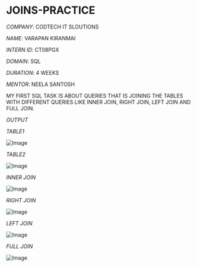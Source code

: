 # JOINS-PRACTICE

*COMPANY*: CODTECH IT SLOUTIONS

*NAME*: VARAPAN KIRANMAI

*INTERN ID*: CT08PGX

*DOMAIN*: SQL

*DURATION*: 4 WEEKS

*MENTOR*: NEELA SANTOSH

MY FIRST SQL TASK IS ABOUT QUERIES THAT IS JOINING THE TABLES WITH DIFFERENT QUERIES LIKE INNER JOIN, RIGHT JOIN, LEFT JOIN AND FULL JOIN.

*OUTPUT*

*TABLE1*

![Image](https://github.com/user-attachments/assets/0e8bf5b0-da62-4f7e-a163-90dd463ede03)

*TABLE2*

![Image](https://github.com/user-attachments/assets/d7047ac3-ea31-40eb-8038-5c6405b213ee)

*INNER JOIN*

![Image](https://github.com/user-attachments/assets/492f819a-99d9-43b4-847e-abff8a7743a2)

*RIGHT JOIN*

![Image](https://github.com/user-attachments/assets/0e3a7671-aa85-4af4-83fb-b14a27365463)

*LEFT JOIN*

![Image](https://github.com/user-attachments/assets/8d399dc9-6c8a-47bd-b0bf-51fa4f92caf1)

*FULL JOIN*

![Image](https://github.com/user-attachments/assets/aa3d6b64-fbbc-4a39-8f05-c6dfec4a994e)
